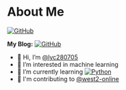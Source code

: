 # About Me
[![GitHub](https://img.shields.io/badge/GitHub-%40lyc280705-informational?logo=github&logoColor=github.svg)](https://github.com/lyc280705)

**My Blog:**   [![GitHub](https://img.shields.io/badge/GitHubPages-%20lyc280705-informational?logo=githubpages&logoColor=githubpages.svg)](https://lyc280705.github.io)
- 👋 Hi, I’m [@lyc280705](https://github.com/lyc280705)
- 👀 I’m interested in machine learning
- 🌱 I’m currently learning [![Python](https://img.shields.io/badge/Python-black?logo=python)](https://www.python.org)
- 🎯 I'm contributing to [@west2-online](https://github.com/west2-online-reserve/collection-python)
  
<!---
lyc280705/lyc280705 is a ✨ special ✨ repository because its `README.md` (this file) appears on your GitHub profile.
You can click the Preview link to take a look at your changes.
--->

